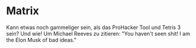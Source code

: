 # Matrix
Kann etwas noch gammeliger sein, als das ProHacker Tool und Tetris 3 sein? Und wie! Um Michael Reeves zu zitieren: "You haven't seen shit! I am the Elon Musk of bad ideas."
